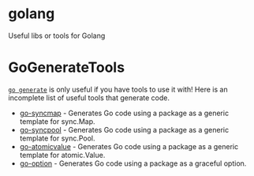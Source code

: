 # golang
Useful libs or tools for Golang

# GoGenerateTools
[`go generate`](https://blog.golang.org/generate) is only useful if you have tools to use it with! Here is an incomplete list of useful tools that generate code.

* [go-syncmap](https://godoc.org/github.com/searKing/golang/tools/cmd/go-syncmap) - Generates Go code using a package as a generic template for sync.Map.
* [go-syncpool](https://godoc.org/github.com/searKing/golang/tools/cmd/go-syncpool) - Generates Go code using a package as a generic template for sync.Pool.
* [go-atomicvalue](https://godoc.org/github.com/searKing/golang/tools/cmd/go-atomicvalue) - Generates Go code using a package as a generic template for atomic.Value.
* [go-option](https://godoc.org/github.com/searKing/golang/tools/cmd/go-option) - Generates Go code using a package as a graceful option.